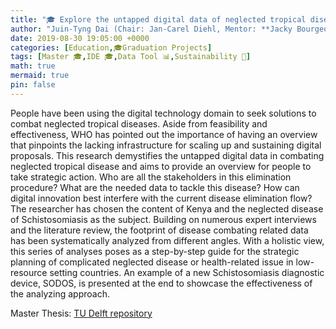 ```yaml
---
title: "🎓 Explore the untapped digital data of neglected tropical disease, and provide insights for stakeholders to take strategic actions"
author: "Juin-Tyng Dai (Chair: Jan-Carel Diehl, Mentor: **Jacky Bourgeois**)"
date: 2019-08-30 19:05:00 +0000
categories: [Education,🎓Graduation Projects]
tags: [Master 🎓,IDE 🎓,Data Tool 📊,Sustainability 🌱]
math: true
mermaid: true
pin: false
---
```


People have been using the digital technology domain to seek solutions to combat neglected tropical diseases. Aside from feasibility and effectiveness, WHO has pointed out the importance of having an overview that pinpoints the lacking infrastructure for scaling up and sustaining digital proposals. This research demystifies the untapped digital data in combating neglected tropical disease and aims to provide an overview for people to take strategic action. Who are all the stakeholders in this elimination procedure? What are the needed data to tackle this disease? How can digital innovation best interfere with the current disease elimination flow? The researcher has chosen the content of Kenya and the neglected disease of Schistosomiasis as the subject. Building on numerous expert interviews and the literature review, the footprint of disease combating related data has been systematically analyzed from different angles. With a holistic view, this series of analyses poses as a step-by-step guide for the strategic planning of complicated neglected disease or health-related issue in low-resource setting countries. An example of a new Schistosomiasis diagnostic device, SODOS, is presented at the end to showcase the effectiveness of the analyzing approach.

Master Thesis: [TU Delft repository](https://repository.tudelft.nl/islandora/object/uuid%3A32b0ddaf-b27c-4de2-97b6-a14d93d60426?collection=education)